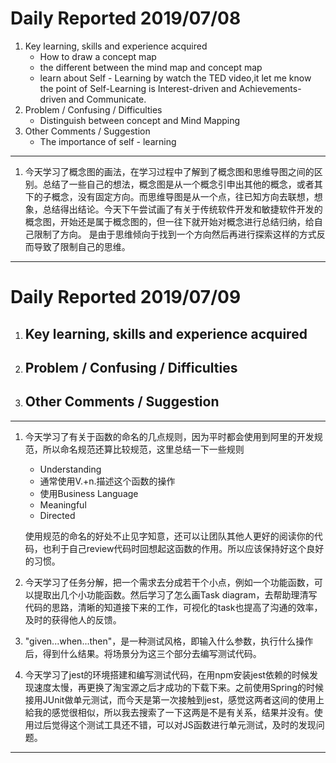# Daily Reported 2019/07/08
1. Key learning, skills and experience acquired
    - How to draw a concept map
    - the different between the mind map and concept map
    - learn about Self - Learning by watch the TED video,it let me know the point of Self-Learning is Interest-driven and Achievements-driven and Communicate.
2. Problem / Confusing / Difficulties
    - Distinguish between concept and Mind Mapping
1. Other Comments / Suggestion
    - The importance of self - learning

---
1. 今天学习了概念图的画法，在学习过程中了解到了概念图和思维导图之间的区别。总结了一些自己的想法，概念图是从一个概念引申出其他的概念，或者其下的子概念，没有固定方向。而思维导图是从一个点，往已知方向去联想，想象，总结得出结论。今天下午尝试画了有关于传统软件开发和敏捷软件开发的概念图，开始还是属于概念图的，但一往下就开始对概念进行总结归纳，给自己限制了方向。 是由于思维倾向于找到一个方向然后再进行探索这样的方式反而导致了限制自己的思维。

---

# Daily Reported 2019/07/09
1. Key learning, skills and experience acquired
    - 
2. Problem / Confusing / Difficulties
    - 
3. Other Comments / Suggestion
    - 
---
1. 今天学习了有关于函数的命名的几点规则，因为平时都会使用到阿里的开发规范，所以命名规范还算比较规范，这里总结一下一些规则

   - Understanding
   - 通常使用V.+n.描述这个函数的操作
   - 使用Business Language
   - Meaningful
   - Directed

   使用规范的命名的好处不止见字知意，还可以让团队其他人更好的阅读你的代码，也利于自己review代码时回想起这函数的作用。所以应该保持好这个良好的习惯。

2. 今天学习了任务分解，把一个需求去分成若干个小点，例如一个功能函数，可以提取出几个小功能函数。然后学习了怎么画Task diagram，去帮助理清写代码的思路，清晰的知道接下来的工作，可视化的task也提高了沟通的效率，及时的获得他人的反馈。

3. "given...when...then"，是一种测试风格，即输入什么参数，执行什么操作后，得到什么结果。将场景分为这三个部分去编写测试代码。

4. 今天学习了jest的环境搭建和编写测试代码，在用npm安装jest依赖的时候发现速度太慢，再更换了淘宝源之后才成功的下载下来。之前使用Spring的时候接用JUnit做单元测试，而今天是第一次接触到jest，感觉这两者这间的使用上給我的感觉很相似，所以我去搜索了一下这两是不是有关系，结果并没有。使用过后觉得这个测试工具还不错，可以对JS函数进行单元测试，及时的发现问题。

---